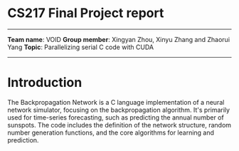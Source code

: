 # CS217 Final Project report
 *** 
**Team name**: VOID
**Group member**: Xingyan Zhou, Xinyu Zhang and Zhaorui Yang
**Topic**: Parallelizing serial C code with CUDA
 *** 
# Introduction

The Backpropagation Network is a C language implementation of a neural network simulator, focusing on the backpropagation algorithm. It's primarily used for time-series forecasting, such as predicting the annual number of sunspots. The code includes the definition of the network structure, random number generation functions, and the core algorithms for learning and prediction.

